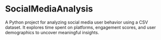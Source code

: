# SocialMediaAnalysis
A Python project for analyzing social media user behavior using a CSV dataset. It explores time spent on platforms, engagement scores, and user demographics to uncover meaningful insights.
